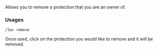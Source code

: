 Allows you to remove a protection that you are an owner of.

### Usages

    /lwc remove

Once used, click on the protection you would like to remove and it will be removed.
